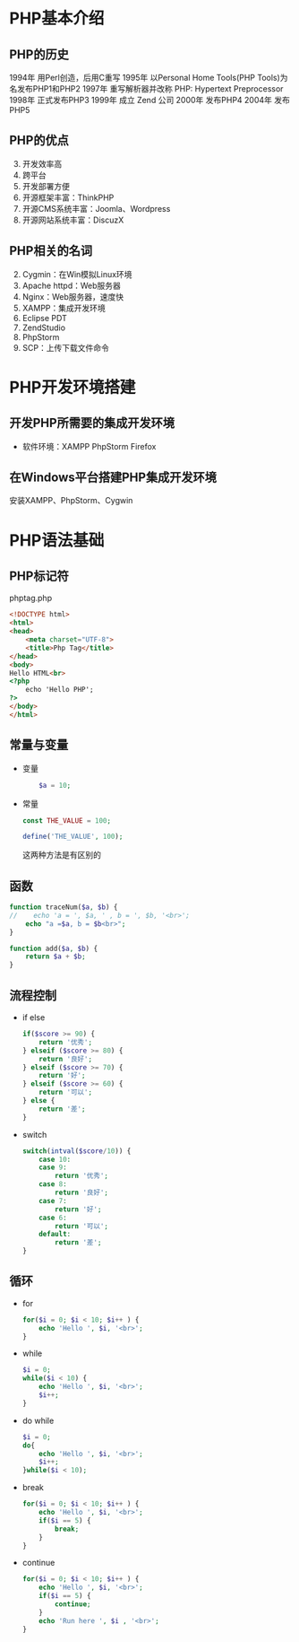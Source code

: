 # PHP基本介绍
## PHP的历史
1994年 用Perl创造，后用C重写
1995年 以Personal Home Tools(PHP Tools)为名发布PHP1和PHP2
1997年 重写解析器并改称 PHP: Hypertext Preprocessor
1998年 正式发布PHP3
1999年 成立 Zend 公司
2000年 发布PHP4
2004年 发布PHP5
## PHP的优点
3. 开发效率高
4. 跨平台
5. 开发部署方便
6. 开源框架丰富：ThinkPHP
7. 开源CMS系统丰富：Joomla、Wordpress
8. 开源网站系统丰富：DiscuzX
## PHP相关的名词
2. Cygmin：在Win模拟Linux环境
3. Apache httpd：Web服务器
4. Nginx：Web服务器，速度快
6. XAMPP：集成开发环境
7. Eclipse PDT
8. ZendStudio
9. PhpStorm
12. SCP：上传下载文件命令
# PHP开发环境搭建
## 开发PHP所需要的集成开发环境
* 软件环境：XAMPP PhpStorm Firefox
## 在Windows平台搭建PHP集成开发环境
安装XAMPP、PhpStorm、Cygwin
# PHP语法基础
## PHP标记符
phptag.php
``` HTML
<!DOCTYPE html>
<html>
<head>
    <meta charset="UTF-8">
    <title>Php Tag</title>
</head>
<body>
Hello HTML<br>
<?php
    echo 'Hello PHP';
?>
</body>
</html>
```
## 常量与变量
* 变量
    ``` PHP
        $a = 10;
    ```
* 常量
    ``` PHP
    const THE_VALUE = 100;
    ```
    ``` PHP
    define('THE_VALUE', 100);
    ```
    这两种方法是有区别的
## 函数
``` PHP
function traceNum($a, $b) {
//    echo 'a = ', $a, ' , b = ', $b, '<br>';
    echo "a =$a, b = $b<br>";
}
```
``` PHP
function add($a, $b) {
    return $a + $b;
}
```
## 流程控制
* if else
    ``` PHP
    if($score >= 90) {
        return '优秀';
    } elseif ($score >= 80) {
        return '良好';
    } elseif ($score >= 70) {
        return '好';
    } elseif ($score >= 60) {
        return '可以';
    } else {
        return '差';
    }
    ```
* switch
    ``` PHP
    switch(intval($score/10)) {
        case 10:
        case 9:
            return '优秀';
        case 8:
            return '良好';
        case 7:
            return '好';
        case 6:
            return '可以';
        default:
            return '差';
    }
    ```
## 循环
* for
    ``` PHP
    for($i = 0; $i < 10; $i++ ) {
        echo 'Hello ', $i, '<br>';
    }
    ```
* while
    ``` PHP
    $i = 0;
    while($i < 10) {
        echo 'Hello ', $i, '<br>';
        $i++;
    }
    ```
* do while
    ``` PHP
    $i = 0;
    do{
        echo 'Hello ', $i, '<br>';
        $i++;
    }while($i < 10);
    ```
* break
    ``` PHP
    for($i = 0; $i < 10; $i++ ) {
        echo 'Hello ', $i, '<br>';
        if($i == 5) {
            break;
        }
    }
    ```
* continue
    ``` PHP
    for($i = 0; $i < 10; $i++ ) {
        echo 'Hello ', $i, '<br>';
        if($i == 5) {
            continue;
        }
        echo 'Run here ', $i , '<br>';
    }
    ```